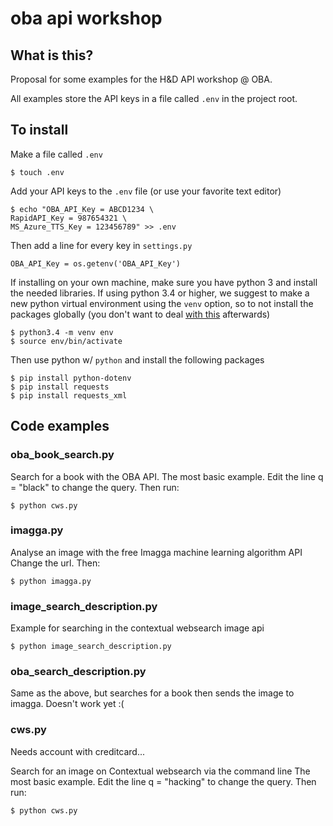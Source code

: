 oba api workshop
================

## What is this?

Proposal for some examples for the H&D API workshop @ OBA.

All examples store the API keys in a file called `.env` in the project root.

## To install

Make a file called `.env`

```
$ touch .env
```

Add your API keys to the `.env` file (or use your favorite text editor)

```
$ echo "OBA_API_Key = ABCD1234 \
RapidAPI_Key = 987654321 \
MS_Azure_TTS_Key = 123456789" >> .env
```

Then add a line for every key in `settings.py`

```
OBA_API_Key = os.getenv('OBA_API_Key')
```

If installing on your own machine, make sure you have python 3 and install the needed libraries. If using python 3.4 or higher, we suggest to make a new python virtual environment using the `venv` option, so to not install the packages globally (you don't want to deal [with this](https://xkcd.com/1987/) afterwards)

```
$ python3.4 -m venv env
$ source env/bin/activate
```

Then use python w/ `python` and install the following packages

```
$ pip install python-dotenv
$ pip install requests
$ pip install requests_xml
```

## Code examples

### oba_book_search.py

Search for a book with the OBA API.
The most basic example. Edit the line q = "black" to change the query.
Then run:

```
$ python cws.py
```

### imagga.py

Analyse an image with the free Imagga machine learning algorithm API
Change the url. Then:

```
$ python imagga.py
```

### image_search_description.py

Example for searching in the contextual websearch image api

```
$ python image_search_description.py
```

### oba_search_description.py

Same as the above, but searches for a book then sends the image to imagga.
Doesn't work yet :(

### cws.py

Needs account with creditcard...

Search for an image on Contextual websearch via the command line
The most basic example. Edit the line q = "hacking" to change the query.
Then run:

```
$ python cws.py
```
